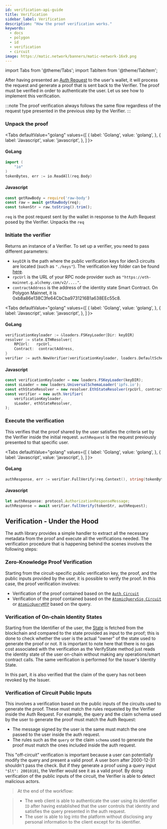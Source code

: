 ```yaml
---
id: verification-api-guide
title: Verification
sidebar_label: Verification
description: "How the proof verification works."
keywords: 
  - docs
  - polygon
  - id
  - verification
  - circuit
image: https://matic.network/banners/matic-network-16x9.png
---
```


import Tabs from '@theme/Tabs';
import TabItem from '@theme/TabItem';

After having presented an [Auth Request](./request-api-guide.md) to the user's wallet, it will process the request and generate a proof that is sent back to the Verifier. 
The proof must be verified in order to authenticate the user. 
Let us see how to implement this verification.

:::note
The proof verification always follows the same flow regardless of the request type presented in the previous step by the Verifier.
:::

### Unpack the proof

<Tabs
  defaultValue="golang"
  values={[
    { label: 'Golang', value: 'golang', },
    { label: 'Javascript', value: 'javascript', },
  ]
}>

<TabItem value="golang">

#### GoLang

```go
import (
    "io"
)
tokenBytes, err := io.ReadAll(req.Body)
```

</TabItem>
<TabItem value="javascript">

#### Javascript

```js
const getRawBody = require('raw-body')
const raw = await getRawBody(req);
const tokenStr = raw.toString().trim();
```

`req` is the post request sent by the wallet in response to the Auth Request posed by the Verifier. 
Unpacks the `req` 

</TabItem>
</Tabs>

###  Initiate the verifier

Returns an instance of a Verifier. To set up a verifier, you need to pass different parameters: 

-  `keyDIR` is the path where the public verification keys for iden3 circuits are located (such as `"./keys"`). The verification key folder can be found <a href="https://github.com/iden3/tutorial-examples/tree/main/verifier-integration/keys" target="_blank">here</a>.
- `rpcUrl` is the URL of your RPC node provider such as `"https://eth-mainnet.g.alchemy.com/v2/...."`.
- `contractAddress` is the address of the identity state Smart Contract. On Polygon Mainnet, it is 0xb8a86e138C3fe64CbCba9731216B1a638EEc55c8.

<Tabs
  defaultValue="golang"
  values={[
    { label: 'Golang', value: 'golang', },
    { label: 'Javascript', value: 'javascript', },
  ]
}>

<TabItem value="golang">

#### GoLang

```go
verificationKeyloader := &loaders.FSKeyLoader{Dir: keyDIR}
resolver := state.ETHResolver{
    RPCUrl:   rpcUrl,
    Contract:  contractAddress,
}
verifier := auth.NewVerifier(verificationKeyloader, loaders.DefaultSchemaLoader{IpfsURL: "ipfs.io"}, resolver)    
```

</TabItem>
<TabItem value="javascript">

#### Javascript

```js
const verificationKeyloader = new loaders.FSKeyLoader(keyDIR);
const sLoader = new loaders.UniversalSchemaLoader('ipfs.io');
const ethStateResolver = new resolver.EthStateResolver(rpcUrl, contractAddress);
const verifier = new auth.Verifier(
    verificationKeyloader,
    sLoader, ethStateResolver,
);
```
</TabItem>
</Tabs>

### Execute the verification

This verifies that the proof shared by the user satisfies the criteria set by the Verifier inside the initial request.
`authRequest` is the request previously presented to that specific user. 

<Tabs
  defaultValue="golang"
  values={[
    { label: 'Golang', value: 'golang', },
    { label: 'Javascript', value: 'javascript', },
  ]
}>

<TabItem value="golang">

#### GoLang

```go
authResponse, err := verifier.FullVerify(req.Context(), string(tokenBytes), authRequest.(protocolAuthorizationRequestMessage))
```
</TabItem>
<TabItem value="javascript">

#### Javascript

```js
let authResponse: protocol.AuthorizationResponseMessage;
authResponse = await verifier.fullVerify(tokenStr, authRequest);
```

</TabItem>
</Tabs>

## Verification - Under the Hood

The auth library provides a simple handler to extract all the necessary metadata from the proof and execute all the verifications needed. The verification procedure that is happening behind the scenes involves the following steps: 

### Zero-Knowledge Proof Verification

Starting from the circuit-specific public verification key, the proof, and the public inputs provided by the user, it is possible to verify the proof. In this case, the proof verification involves: 

- Verification of the proof contained based on the <a href="https://docs.iden3.io/protocol/main-circuits/#authentication" target="_blank">`Auth Circuit`</a>
- Verification of the proof contained based on the <a href="https://docs.iden3.io/protocol/main-circuits/#credentialatomicquerysig" target="_blank">`AtomicQuerySig Circuit`</a> or <a href="https://docs.iden3.io/protocol/main-circuits/#credentialatomicquerymtp" target="_blank">`AtomicQueryMTP`</a> based on the query.

### Verification of On-chain Identity States

Starting from the Identifier of the user, the <a href="https://docs.iden3.io/contracts/state" target="_blank">State</a> is fetched from the blockchain and compared to the state provided as input to the proof; this is done to check whether the user is the actual "owner" of the state used to generate the proof or not. It is important to note here that there is no gas cost associated with the verification as the VerifyState method just reads the identity state of the user on-chain without making any operations/smart contract calls. The same verification is performed for the Issuer's Identity State.

In this part, it is also verified that the claim of the query has not been revoked by the Issuer.

### Verification of Circuit Public Inputs

This involves a verification based on the public inputs of the circuits used to generate the proof. These must match the rules requested by the Verifier inside the Auth Request. For example, the query and the claim schema used by the user to generate the proof must match the Auth Request:

  - The message signed by the user is the same must match the one passed to the user inside the auth request.
  - The rules such as the `query` or the claim `schema` used to generate the proof must match the ones included inside the auth request. 
  
This "off-circuit" verification is important because a user can potentially modify the query and present a valid proof. A user born after 2000-12-31 shouldn't pass the check. But if they generate a proof using a query input `"$lt": 20010101`, the Verifier would see it as a valid proof. By doing verification of the public inputs of the circuit, the Verifier is able to detect malicious actors.

> At the end of the workflow:

> - The web client is able to authenticate the user using its identifier `ID` after having established that the user controls that identity and satisfies the query presented in the auth request.
> - The user is able to log into the platform without disclosing any personal information to the client except for its identifier.


